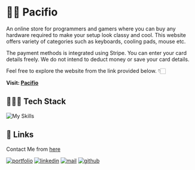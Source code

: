 # 👋🏻 Pacifio

An online store for programmers and gamers where you can buy any hardware required to make your setup look classy and cool. This website offers variety of categories such as keyboards, cooling pads, mouse etc.

The payment methods is integrated using Stripe. You can enter your card details freely. We do not intend to deduct money or save your card details.

Feel free to explore the website from the link provided below. 👇🏻

**Visit: [Pacifio](https://pacifio.vercel.app)**

## 👨🏻‍💻 Tech Stack

![My Skills](https://skillicons.dev/icons?i=ts,nodejs,expressjs,nestjs,mongodb&theme=dark)

## 🔗 Links

Contact Me from [here](https://angkushsahu.vercel.app/contact)

[![portfolio](https://img.shields.io/badge/my_portfolio-teal?style=for-the-badge&logo=ko-fi&logoColor=white)](https://angkushsahu.vercel.app/)
[![linkedin](https://img.shields.io/badge/linkedin-0A66C2?style=for-the-badge&logo=linkedin&logoColor=white)](https://linkedin.com/in/angkush-sahu-0409311bb)
[![mail](https://img.shields.io/badge/Mail-red?style=for-the-badge&logo=gmail&logoColor=white)](https://angkushsahu.vercel.app/contact)
[![github](https://img.shields.io/badge/Github-gray?style=for-the-badge&logo=github&logoColor=white)](https://github.com/angkushsahu)
